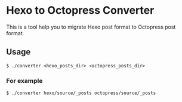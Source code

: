 # Hexo to Octopress Converter
This is a tool help you to migrate Hexo post format to Octopress post format.

## Usage

```
$ ./converter <hexo_posts_dir> <octopress_posts_dir>
```

### For example

```
$ ./converter hexo/source/_posts octopress/source/_posts
```
